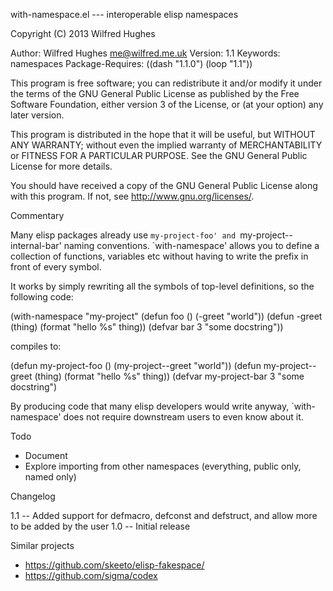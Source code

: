 with-namespace.el --- interoperable elisp namespaces

Copyright (C) 2013 Wilfred Hughes

Author: Wilfred Hughes <me@wilfred.me.uk>
Version: 1.1
Keywords: namespaces
Package-Requires: ((dash "1.1.0") (loop "1.1"))

This program is free software; you can redistribute it and/or modify
it under the terms of the GNU General Public License as published by
the Free Software Foundation, either version 3 of the License, or
(at your option) any later version.

This program is distributed in the hope that it will be useful,
but WITHOUT ANY WARRANTY; without even the implied warranty of
MERCHANTABILITY or FITNESS FOR A PARTICULAR PURPOSE.  See the
GNU General Public License for more details.

You should have received a copy of the GNU General Public License
along with this program.  If not, see <http://www.gnu.org/licenses/>.

Commentary

Many elisp packages already use `my-project-foo' and
`my-project--internal-bar' naming conventions. `with-namespace'
allows you to define a collection of functions, variables etc
without having to write the prefix in front of every symbol.

It works by simply rewriting all the symbols of top-level
definitions, so the following code:

(with-namespace "my-project"
    (defun foo () (-greet "world"))
    (defun -greet (thing) (format "hello %s" thing))
    (defvar bar 3 "some docstring"))

compiles to:

(defun my-project-foo () (my-project--greet "world"))
(defun my-project--greet (thing) (format "hello %s" thing))
(defvar my-project-bar 3 "some docstring")

By producing code that many elisp developers would write anyway,
`with-namespace' does not require downstream users to even know
about it.

Todo

* Document
* Explore importing from other namespaces (everything, public only, named only)

Changelog

1.1 -- Added support for defmacro, defconst and defstruct, and
allow more to be added by the user
1.0 -- Initial release

Similar projects

* https://github.com/skeeto/elisp-fakespace/
* https://github.com/sigma/codex
